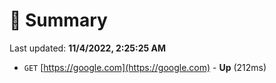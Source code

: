 # 📖 Summary
Last updated: **11/4/2022, 2:25:25 AM**

- `GET` [https://google.com](https://google.com) - **Up** (212ms)
